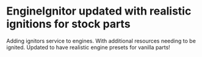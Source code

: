 # EngineIgnitor updated with realistic ignitions for stock parts
Adding  ignitors service to engines. With additional resources needing to be ignited.
Updated to have realistic engine presets for vanilla parts!
